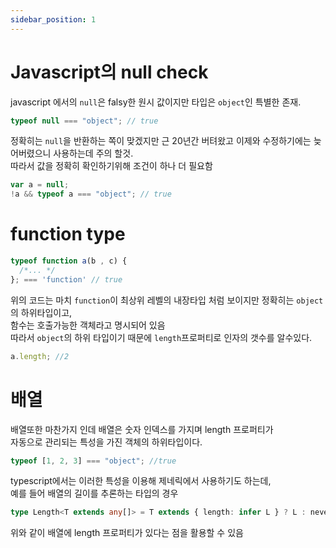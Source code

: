 ```yaml
---
sidebar_position: 1
---
```


# Javascript의 null check

javascript 에서의 `null`은 falsy한 원시 값이지만 타입은 `object`인 특별한 존재.

```javascript
typeof null === "object"; // true
```

정확히는 `null`을 반환하는 쪽이 맞겠지만 근 20년간 버텨왔고 이제와 수정하기에는 늦어버렸으니 사용하는데 주의 할것.  
따라서 값을 정확히 확인하기위해 조건이 하나 더 필요함

```javascript
var a = null;
!a && typeof a === "object"; // true
```

# function type

```javascript
typeof function a(b , c) {
  /*... */
}; === 'function' // true
```

위의 코드는 마치 `function`이 최상위 레벨의 내장타입 처럼 보이지만
정확히는 `object`의 하위타입이고,  
함수는 호출가능한 객체라고 명시되어 있음  
따라서 `object`의 하위 타입이기 때문에 `length`프로퍼티로 인자의 갯수를 알수있다.

```javascript
a.length; //2
```

# 배열

배열또한 마찬가지 인데 배열은 숫자 인덱스를 가지며 length 프로퍼티가  
자동으로 관리되는 특성을 가진 객체의 하위타입이다.

```javascript
typeof [1, 2, 3] === "object"; //true
```

typescript에서는 이러한 특성을 이용해 제네릭에서 사용하기도 하는데,  
예를 들어 배열의 길이를 추론하는 타입의 경우

```typescript
type Length<T extends any[]> = T extends { length: infer L } ? L : never;
```

위와 같이 배열에 length 프로퍼티가 있다는 점을 활용할 수 있음
